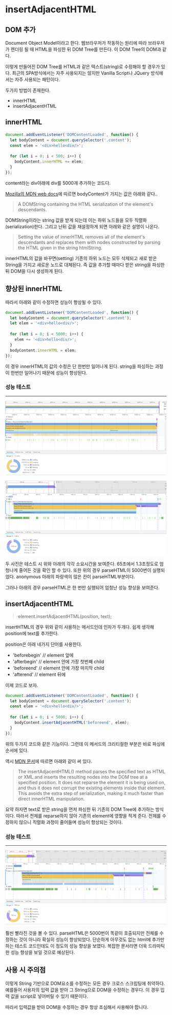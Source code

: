# insertAdjacentHTML

## DOM 추가

Document Object Model이라고 한다. 웹브라우저가 작동하는 원리에 따라 브라우저가 렌더링 될 때 HTML을 파싱한 뒤 DOM Tree를 만든다. 이 DOM Tree의 DOM과 같다.

이렇게 만들어진 DOM Tree를 HTML과 같은 텍스트(string)로 수정해야 할 경우가 있다. 최근의 SPA방식에서는 자주 사용되지는 않지만 Vanilla Script나 JQuery 방식에서는 자주 사용되는 패턴이다.

두가지 방법이 존재한다.

- innerHTML
- insertAdjacentHTML

## innerHTML

```js
document.addEventListener('DOMContentLoaded', function() {
  let bodyContent = document.querySelector('.content');
  const elem = '<div>hello<div/>';

  for (let i = 0; i < 500; i++) {
    bodyContent.innerHTML += elem;
  }
});
```

content라는 div아래에 div를 5000개 추가하는 코드다.

[Mozilla의 MDN web docs](https://developer.mozilla.org/en-US/docs/Web/API/Element/innerHTML)에 따르면 bodyContent가 가지는 값은 아래와 같다..

> A DOMString containing the HTML serialization of the element's descendants.

DOMString이라는 string 값을 받게 되는데 이는 하위 노드들을 모두 직렬화(serialization)한다. 그리고 난뒤 값을 재설정하게 되면 아래와 같은 설명이 나온다.

> Setting the value of innerHTML removes all of the element's descendants and replaces them with nodes constructed by parsing the HTML given in the string htmlString.

innerHTML의 값을 바꾸면(setting) 기존의 하위 노드는 모두 삭제되고 새로 받은 String을 가지고 새로운 노드로 대체된다. 즉 값을 추가할 때마다 받은 string을 파싱한 뒤 DOM을 다시 생성하게 된다.

## 향상된 innerHTML

따라서 아래와 같이 수정하면 성능이 향상될 수 있다.

```js
document.addEventListener('DOMContentLoaded', function() {
  let bodyContent = document.querySelector('.content');
  let elem = '<div>hello<div/>';

  for (let i = 0; i < 5000; i++) {
    elem += '<div>hello<div/>';
  }
  bodyContent.innerHTML = elem;
});
```

이 경우 innerHTML의 값의 수정은 단 한번만 일어나게 된다. string을 파싱하는 과정이 한번만 일어나기 때문에 성능이 향상된다.

### 성능 테스트

---

![insertAdjacentHTML_1](/assets/images/insertAdjacentHTML_1.PNG)

![insertAdjacentHTML_2](/assets/images/insertAdjacentHTML_2.PNG)

두 사진은 테스트 시 위와 아래의 각각 소요시간을 보여준다. 65초에서 1.3초정도로 엄청나게 줄어든 것을 확인 할 수 있다. 또한 위의 경우 parseHTML이 5000번이 실행되었다. anonymous 아래의 파랑색의 많은 칸이 parseHTML부분이다.

그러나 아래의 경우 parseHTML은 한 번만 실행되어 엄청난 성능 향상을 보여준다.

## insertAdjacentHTML

> element.insertAdjacentHTML(position, text);

insertHTML의 경우 위와 같이 사용하는 메서드인데 인자가 두개다. 쉽게 생각해 position에 text를 추가한다.

position은 아래 네가지 단어를 사용한다.

- 'beforebegin' // element 앞에
- 'afterbegin' // element 안에 가장 첫번째 child
- 'beforeend' // element 안에 가장 마지막 child
- 'afterend' // element 뒤에

이제 코드로 보자.

```js
document.addEventListener('DOMContentLoaded', function() {
  let bodyContent = document.querySelector('.content');
  const elem = '<div>hello<div/>';

  for (let i = 0; i < 5000; i++) {
    bodyContent.insertAdjacentHTML('beforeend', elem);
  }
});
```

위의 두가지 코드와 같은 기능이다. 그런데 이 메서드의 크리티컬한 부분은 바로 파싱에 순서에 있다.

역시 [MDN 문서](https://developer.mozilla.org/en-US/docs/Web/API/Element/insertAdjacentHTML)에 따르면 아래와 같이 써 있다.

> The insertAdjacentHTML() method parses the specified text as HTML or XML and inserts the resulting nodes into the DOM tree at a specified position. It does not reparse the element it is being used on, and thus it does not corrupt the existing elements inside that element. This avoids the extra step of serialization, making it much faster than direct innerHTML manipulation.

요약 하자면 text로 받은 string을 먼저 파싱한 뒤 기존의 DOM Tree에 추가하는 방식이다. 따라서 전체를 reparse하지 않아 기존의 element에 영향을 적게 준다. 전체를 수정하지 않으니 직렬화 과정이 줄어들며 성능이 향상되는 것이다.

### 성능 테스트

---

![insertAdjacentHTML_3](/assets/images/insertAdjacentHTML_3.PNG)

훨씬 빨라진 것을 볼 수 있다. parseHTML은 5000번이 똑같이 호출되지만 전체를 수정하는 것이 아니라 확실히 성능이 향상되었다. 단순하게 아무것도 없는 html에 추가만 하는 테스트 코드인데도 이 정도의 성능 향상을 보였다. 복잡한 문서라면 더욱 드라마틱한 성능 향상을 보일 것으로 예상된다.

## 사용 시 주의점

이렇게 String 기반으로 DOM요소를 수정하는 모든 경우 크로스 스크립팅에 취약하다. 예를들어 사용자의 입력 값을 받아 그 String으로 DOM을 수정하는 경우다. 이 경우 입력 값을 script로 넣어버릴 수 있기 때문이다.

따라서 입력값을 받아 DOM을 수정하는 경우 항상 조심해서 사용해야 합니다.
